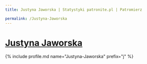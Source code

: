 ```yaml
---
title: Justyna Jaworska | Statystyki patronite.pl | Patromierz

permalink: /Justyna-Jaworska
---
```


# [Justyna Jaworska](https://patronite.pl/Justyna-Jaworska)

{% include profile.md name="Justyna-Jaworska" prefix="j" %}
